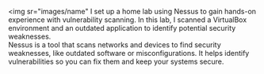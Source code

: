 <img sr="images/name"</img>
I set up a home lab using Nessus to gain hands-on experience with vulnerability scanning. In this lab, I scanned a VirtualBox environment and an outdated application to identify potential security weaknesses.
</br>
Nessus is a tool that scans networks and devices to find security weaknesses, like outdated software or misconfigurations. It helps identify vulnerabilities so you can fix them and keep your systems secure.
